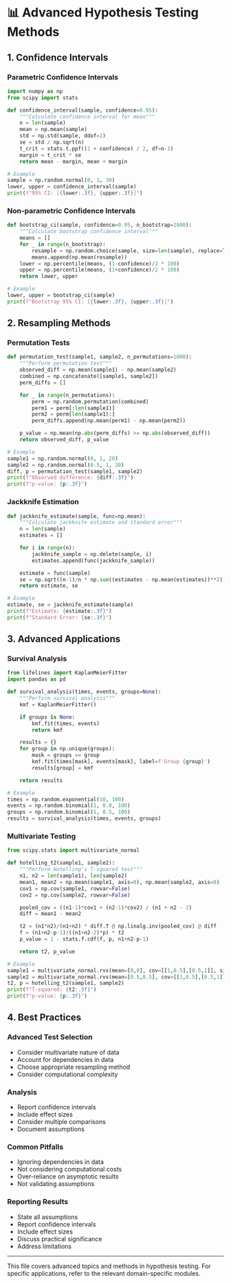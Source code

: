 # 📊 Advanced Hypothesis Testing Methods

## 1. Confidence Intervals

### Parametric Confidence Intervals

```python
import numpy as np
from scipy import stats

def confidence_interval(sample, confidence=0.95):
    """Calculate confidence interval for mean"""
    n = len(sample)
    mean = np.mean(sample)
    std = np.std(sample, ddof=1)
    se = std / np.sqrt(n)
    t_crit = stats.t.ppf((1 + confidence) / 2, df=n-1)
    margin = t_crit * se
    return mean - margin, mean + margin

# Example
sample = np.random.normal(0, 1, 30)
lower, upper = confidence_interval(sample)
print(f"95% CI: [{lower:.3f}, {upper:.3f}]")
```

### Non-parametric Confidence Intervals

```python
def bootstrap_ci(sample, confidence=0.95, n_bootstrap=1000):
    """Calculate bootstrap confidence interval"""
    means = []
    for _ in range(n_bootstrap):
        resample = np.random.choice(sample, size=len(sample), replace=True)
        means.append(np.mean(resample))
    lower = np.percentile(means, (1-confidence)/2 * 100)
    upper = np.percentile(means, (1+confidence)/2 * 100)
    return lower, upper

# Example
lower, upper = bootstrap_ci(sample)
print(f"Bootstrap 95% CI: [{lower:.3f}, {upper:.3f}]")
```

## 2. Resampling Methods

### Permutation Tests

```python
def permutation_test(sample1, sample2, n_permutations=1000):
    """Perform permutation test"""
    observed_diff = np.mean(sample1) - np.mean(sample2)
    combined = np.concatenate([sample1, sample2])
    perm_diffs = []

    for _ in range(n_permutations):
        perm = np.random.permutation(combined)
        perm1 = perm[:len(sample1)]
        perm2 = perm[len(sample1):]
        perm_diffs.append(np.mean(perm1) - np.mean(perm2))

    p_value = np.mean(np.abs(perm_diffs) >= np.abs(observed_diff))
    return observed_diff, p_value

# Example
sample1 = np.random.normal(0, 1, 20)
sample2 = np.random.normal(0.5, 1, 20)
diff, p = permutation_test(sample1, sample2)
print(f"Observed difference: {diff:.3f}")
print(f"p-value: {p:.3f}")
```

### Jackknife Estimation

```python
def jackknife_estimate(sample, func=np.mean):
    """Calculate jackknife estimate and standard error"""
    n = len(sample)
    estimates = []

    for i in range(n):
        jackknife_sample = np.delete(sample, i)
        estimates.append(func(jackknife_sample))

    estimate = func(sample)
    se = np.sqrt((n-1)/n * np.sum((estimates - np.mean(estimates))**2))
    return estimate, se

# Example
estimate, se = jackknife_estimate(sample)
print(f"Estimate: {estimate:.3f}")
print(f"Standard Error: {se:.3f}")
```

## 3. Advanced Applications

### Survival Analysis

```python
from lifelines import KaplanMeierFitter
import pandas as pd

def survival_analysis(times, events, groups=None):
    """Perform survival analysis"""
    kmf = KaplanMeierFitter()

    if groups is None:
        kmf.fit(times, events)
        return kmf

    results = {}
    for group in np.unique(groups):
        mask = groups == group
        kmf.fit(times[mask], events[mask], label=f'Group {group}')
        results[group] = kmf

    return results

# Example
times = np.random.exponential(10, 100)
events = np.random.binomial(1, 0.8, 100)
groups = np.random.binomial(1, 0.5, 100)
results = survival_analysis(times, events, groups)
```

### Multivariate Testing

```python
from scipy.stats import multivariate_normal

def hotelling_t2(sample1, sample2):
    """Perform Hotelling's T-squared test"""
    n1, n2 = len(sample1), len(sample2)
    mean1, mean2 = np.mean(sample1, axis=0), np.mean(sample2, axis=0)
    cov1 = np.cov(sample1, rowvar=False)
    cov2 = np.cov(sample2, rowvar=False)

    pooled_cov = ((n1-1)*cov1 + (n2-1)*cov2) / (n1 + n2 - 2)
    diff = mean1 - mean2

    t2 = (n1*n2)/(n1+n2) * diff.T @ np.linalg.inv(pooled_cov) @ diff
    f = (n1+n2-p-1)/((n1+n2-2)*p) * t2
    p_value = 1 - stats.f.cdf(f, p, n1+n2-p-1)

    return t2, p_value

# Example
sample1 = multivariate_normal.rvs(mean=[0,0], cov=[[1,0.5],[0.5,1]], size=30)
sample2 = multivariate_normal.rvs(mean=[0.5,0.5], cov=[[1,0.5],[0.5,1]], size=30)
t2, p = hotelling_t2(sample1, sample2)
print(f"T-squared: {t2:.3f}")
print(f"p-value: {p:.3f}")
```

## 4. Best Practices

### Advanced Test Selection

- Consider multivariate nature of data
- Account for dependencies in data
- Choose appropriate resampling method
- Consider computational complexity

### Analysis

- Report confidence intervals
- Include effect sizes
- Consider multiple comparisons
- Document assumptions

### Common Pitfalls

- Ignoring dependencies in data
- Not considering computational costs
- Over-reliance on asymptotic results
- Not validating assumptions

### Reporting Results

- State all assumptions
- Report confidence intervals
- Include effect sizes
- Discuss practical significance
- Address limitations

---

This file covers advanced topics and methods in hypothesis testing. For specific applications, refer to the relevant domain-specific modules.
